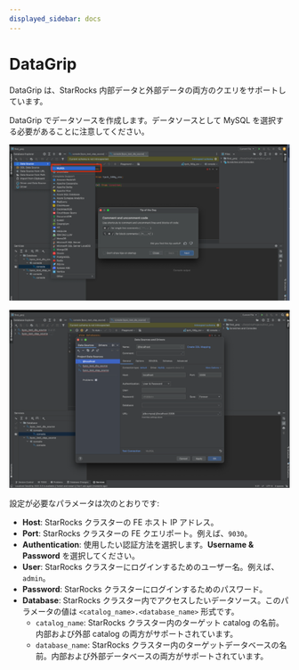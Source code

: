 ```yaml
---
displayed_sidebar: docs
---
```


# DataGrip

DataGrip は、StarRocks 内部データと外部データの両方のクエリをサポートしています。

DataGrip でデータソースを作成します。データソースとして MySQL を選択する必要があることに注意してください。

![DataGrip - 1](../../_assets/BI_datagrip_1.png)

![DataGrip - 2](../../_assets/BI_datagrip_2.png)

設定が必要なパラメータは次のとおりです:

- **Host**: StarRocks クラスターの FE ホスト IP アドレス。
- **Port**: StarRocks クラスターの FE クエリポート。例えば、`9030`。
- **Authentication**: 使用したい認証方法を選択します。**Username & Password** を選択してください。
- **User**: StarRocks クラスターにログインするためのユーザー名。例えば、`admin`。
- **Password**: StarRocks クラスターにログインするためのパスワード。
- **Database**: StarRocks クラスター内でアクセスしたいデータソース。このパラメータの値は `<catalog_name>.<database_name>` 形式です。
  - `catalog_name`: StarRocks クラスター内のターゲット catalog の名前。内部および外部 catalog の両方がサポートされています。
  - `database_name`: StarRocks クラスター内のターゲットデータベースの名前。内部および外部データベースの両方がサポートされています。